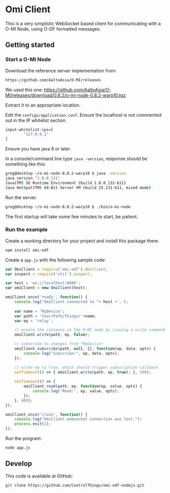 # Omi Client

This is a very simplistic WebSocket based client for communicating with a O-MI Node, using O-DF formatted messages.

## Getting started

### Start a O-MI Node

Download the reference server implementation from:

```sh
https://github.com/AaltoAsia/O-MI/releases
```

We used this one: https://github.com/AaltoAsia/O-MI/releases/download/0.8.2/o-mi-node-0.8.2-warp10.tgz

Extract it to an appropriate location.

Edit the `configs/application.conf`. Ensure the localhost is not commented out in the IP whitelist section.

```sh
input-whitelist-ips=[	
        "127.0.0.1"
]
```

Ensure you have java 8 or later.

In a console/command line type `java -version`, response should be something like this:

```sh
greg@desktop ~/o-mi-node-0.8.2-warp10 $ java -version
java version "1.8.0_131"
Java(TM) SE Runtime Environment (build 1.8.0_131-b11)
Java HotSpot(TM) 64-Bit Server VM (build 25.131-b11, mixed mode)
```

Run the server.

```sh
greg@desktop ~/o-mi-node-0.8.2-warp10 $ ./bin/o-mi-node
```

The first startup will take some few minutes to start, be patient.

### Run the example

Create a working directory for your project and install this package there.

```sh
npm install omi-odf
```

Create a `app.js` with the following sample code:

```javascript
var OmiClient = require('omi-odf').OmiClient;
var inspect = require('util').inspect;

var host = 'ws://localhost:8080';
var omiClient = new OmiClient(host);

omiClient.once('ready', function() {
    console.log("OmiClient connected to "+ host +'.');
    
    var name = 'MyDevice';
    var path = 'Your/Path/Things/'+name;
    var ep = 'relay';

    // ensure the instance in the O-MI node by issuing a write command
    omiClient.write(path, ep, false);

    // subscribe to changes from "MyDevice"
    omiClient.subscribe(path, null, {}, function(ep, data, opts) {
        console.log("Subscribe:", ep, data, opts);
    });

    // write ep to true, which should trigger subscription callback
    setTimeout(() => { omiClient.write(path, ep, true); }, 500);
    
    setTimeout(() => {
        omiClient.read(path, ep, function(ep, value, opts) {
            console.log('Read:', ep, value, opts);
        });
    }, 600);
});

omiClient.once('close', function() {
    console.log("OmiClient websocket connection was lost.");
    process.exit(1);
});
```

Run the program:

```sh
node app.js
```


## Develop

This code is available at GitHub:

```sh
git clone https://github.com/ControlThings/omi-odf-nodejs.git
```



